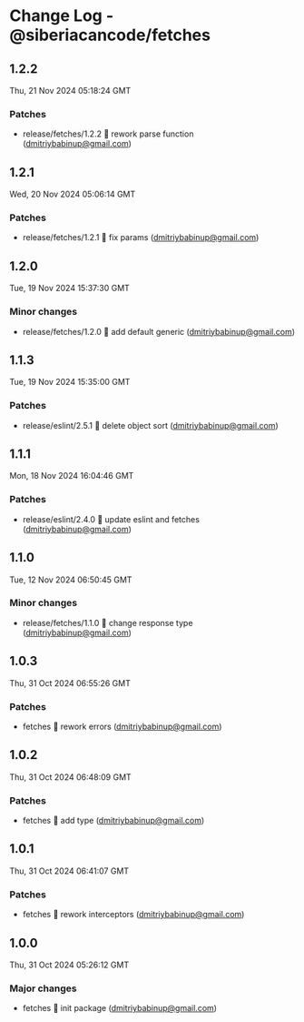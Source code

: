 # Change Log - @siberiacancode/fetches

<!-- This log was last generated on Thu, 21 Nov 2024 05:18:24 GMT and should not be manually modified. -->

<!-- Start content -->

## 1.2.2

Thu, 21 Nov 2024 05:18:24 GMT

### Patches

- release/fetches/1.2.2 🧊 rework parse function (dmitriybabinup@gmail.com)

## 1.2.1

Wed, 20 Nov 2024 05:06:14 GMT

### Patches

- release/fetches/1.2.1 🧊 fix params (dmitriybabinup@gmail.com)

## 1.2.0

Tue, 19 Nov 2024 15:37:30 GMT

### Minor changes

- release/fetches/1.2.0 🧊 add default generic (dmitriybabinup@gmail.com)

## 1.1.3

Tue, 19 Nov 2024 15:35:00 GMT

### Patches

- release/eslint/2.5.1 🧊 delete object sort (dmitriybabinup@gmail.com)

## 1.1.1

Mon, 18 Nov 2024 16:04:46 GMT

### Patches

- release/eslint/2.4.0 🧊 update eslint and fetches (dmitriybabinup@gmail.com)

## 1.1.0

Tue, 12 Nov 2024 06:50:45 GMT

### Minor changes

- release/fetches/1.1.0 🧊 change response type (dmitriybabinup@gmail.com)

## 1.0.3

Thu, 31 Oct 2024 06:55:26 GMT

### Patches

- fetches 🧊 rework errors (dmitriybabinup@gmail.com)

## 1.0.2

Thu, 31 Oct 2024 06:48:09 GMT

### Patches

- fetches 🧊 add type (dmitriybabinup@gmail.com)

## 1.0.1

Thu, 31 Oct 2024 06:41:07 GMT

### Patches

- fetches 🧊 rework interceptors (dmitriybabinup@gmail.com)

## 1.0.0

Thu, 31 Oct 2024 05:26:12 GMT

### Major changes

- fetches 🧊 init package (dmitriybabinup@gmail.com)
